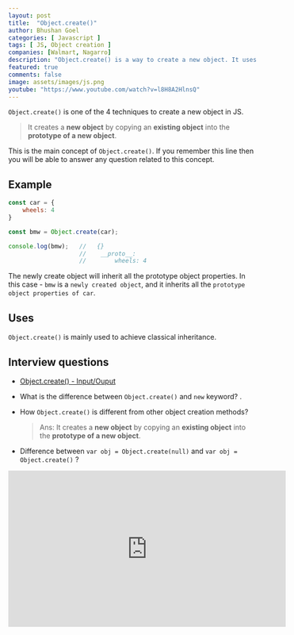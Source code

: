 ```yaml
---
layout: post
title:  "Object.create()"
author: Bhushan Goel
categories: [ Javascript ]
tags: [ JS, Object creation ]
companies: [Walmart, Nagarro]
description: "Object.create() is a way to create a new object. It uses an existing object as the prototype of the newly created object."
featured: true
comments: false
image: assets/images/js.png
youtube: "https://www.youtube.com/watch?v=l8H8A2HlnsQ"
---
```


`Object.create()` is one of the 4 techniques to create a new object in JS.

> It creates a **new object** by copying an **existing object** into the **prototype of a new object**.

This is the main concept of `Object.create()`. If you remember this line then you will be able to answer any question related to this concept.


## Example

```javascript
const car = {
    wheels: 4
}

const bmw = Object.create(car);

console.log(bmw);   //   {}
                    //    __proto__:
                    //        wheels: 4
```

The newly create object will inherit all the prototype object properties. In this case - `bmw` is a `newly created object`, and it inherits all the `prototype object properties of car`.

## Uses
`Object.create()` is mainly used to achieve classical inheritance.

## Interview questions
* [Object.create() - Input/Ouput](/io-5)
* What is the difference between `Object.create()` and `new` keyword?
  .
* How `Object.create()` is different from other object creation methods?
  > Ans:  It creates a **new object** by copying an **existing object** into the **prototype of a new object**.

* Difference between `var obj = Object.create(null)` and `var obj = Object.create()` ?


<iframe width="560" height="315" src="https://www.youtube.com/embed/l8H8A2HlnsQ" title="YouTube video player" frameborder="0" allow="accelerometer; autoplay; clipboard-write; encrypted-media; gyroscope; picture-in-picture" allowfullscreen></iframe>